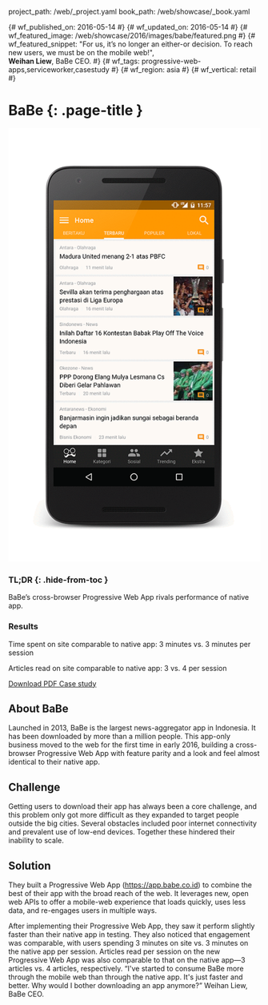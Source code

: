 project_path: /web/_project.yaml
book_path: /web/showcase/_book.yaml

{# wf_published_on: 2016-05-14 #}
{# wf_updated_on: 2016-05-14 #}
{# wf_featured_image: /web/showcase/2016/images/babe/featured.png #}
{# wf_featured_snippet: "For us, it’s no longer an either-or decision. To reach new users, we must be on the mobile web!",<br> <b>Weihan Liew</b>, BaBe CEO. #}
{# wf_tags: progressive-web-apps,serviceworker,casestudy #}
{# wf_region: asia #}
{# wf_vertical: retail #}

# BaBe {: .page-title }

<img src="images/babe/babe_framed.gif" class="attempt-right">

### TL;DR {: .hide-from-toc }

BaBe’s cross-browser Progressive Web App rivals performance of native app.

### Results

<span class="compare-yes"></span> Time spent on site comparable to native
app: 3 minutes vs. 3 minutes per session

<span class="compare-yes"></span> Articles read on site comparable to native
app: 3 vs. 4 per session

<a class="button button-primary" href="pdfs/babe.pdf">
  Download PDF Case study
</a>

## About BaBe

Launched in 2013, BaBe is the largest news-aggregator app in Indonesia. It
has been downloaded by more than a million people. This app-only business
moved to the web for the first time in early 2016, building a cross-browser
Progressive Web App with feature parity and a look and feel almost identical
to their native app.

## Challenge

Getting users to download their app has always been a core challenge, and this
problem only got more difficult as they expanded to target people outside the
big cities. Several obstacles included poor internet connectivity and prevalent
use of low-end devices. Together these hindered their inability to scale.

## Solution

They built a Progressive Web App (https://app.babe.co.id) to combine the best
of their app with the broad reach of the web. It leverages new, open web APIs
to offer a mobile-web experience that loads quickly, uses less data, and
re-engages users in multiple ways. 

After implementing their Progressive Web App, they saw it perform slightly
faster than their native app in testing. They also noticed that engagement was
comparable, with users spending 3 minutes on site vs. 3 minutes on the native
app per session. Articles read per session on the new Progressive Web App was
also comparable to that on the native app—3 articles vs. 4 articles,
respectively. “I've started to consume BaBe more through the mobile web than
through the native app. It's just faster and better. Why would I bother
downloading an app anymore?” Weihan Liew, BaBe CEO.
